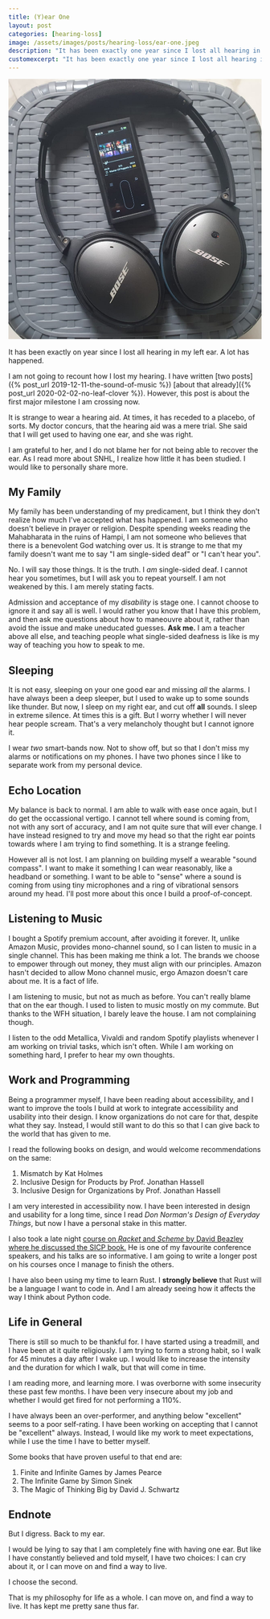 ```yaml
---
title: (Y)ear One
layout: post
categories: [hearing-loss]
image: /assets/images/posts/hearing-loss/ear-one.jpeg
description: "It has been exactly one year since I lost all hearing in my left ear. Here's how I am coping."
customexcerpt: "It has been exactly one year since I lost all hearing in my left ear."
---
```


![Headphones image](/assets/images/posts/hearing-loss/ear-one.jpeg)

It has been exactly on year since I lost all hearing in my left ear. A lot has happened.

I am not going to recount how I lost my hearing. I have written
[two posts]({% post_url 2019-12-11-the-sound-of-music %})
[about that already]({% post_url 2020-02-02-no-leaf-clover %}).
However, this post is about the first major milestone I am crossing now.

It is strange to wear a hearing aid. At times, it has receded to a placebo, of sorts.
My doctor concurs, that the hearing aid was a mere trial.
She said that I will get used to having one ear, and she was right.

I am grateful to her, and I do not blame her for not being able to recover the ear.
As I read more about SNHL, I realize how little it has been studied. I would like to personally share more.


## My Family

My family has been understanding of my predicament, but I think they don't realize how much I've accepted what
has happened. I am someone who doesn't believe in prayer or religion. Despite spending weeks reading the Mahabharata
in the ruins of Hampi, I am not someone who believes that there is a benevolent God watching over us.
It is strange to me that my family doesn't want me to say "I am single-sided deaf" or "I can't hear you".

No. I will say those things. It is the truth. I *am* single-sided deaf. I cannot hear you sometimes,
but I will ask you to repeat yourself. I am not weakened by this. I am merely stating facts.

Admission and acceptance of my *disability* is stage one. I cannot choose to ignore it and say all is well.
I would rather you know that I have this problem, and then ask me questions about how to maneouvre about it,
rather than avoid the issue and make uneducated guesses. **Ask me.** I am a teacher above all else, and teaching
people what single-sided deafness is like is my way of teaching you how to speak to me.

## Sleeping

It is not easy, sleeping on your one good ear and missing *all* the alarms. I have always been a deep sleeper,
but I used to wake up to some sounds like thunder. But now, I sleep on my right ear, and cut off **all** sounds.
I sleep in extreme silence. At times this is a gift. But I worry whether I will never hear people scream.
That's a very melancholy thought but I cannot ignore it.

I wear *two* smart-bands now. Not to show off, but so that I don't miss my alarms or notifications on my phones.
I have two phones since I like to separate work from my personal device.

## Echo Location

My balance is back to normal. I am able to walk with ease once again, but I do get the occassional vertigo.
I cannot tell where sound is coming from, not with any sort of accuracy, and I am not quite sure that will ever change.
I have instead resigned to try and move my head so that the right ear points towards where I am trying to find something.
It is a strange feeling.

However all is not lost. I am planning on building myself a wearable "sound compass". I want to make it something I can
wear reasonably, like a headband or something. I want to be able to "sense" where a sound is coming from using tiny microphones and a ring of vibrational sensors around my head. I'll post more about this once I build a proof-of-concept.

## Listening to Music

I bought a Spotify premium account, after avoiding it forever.
It, unlike Amazon Music, provides mono-channel sound, so I can listen to music in a single channel.
This has been making me think a lot. The brands we choose to empower through out money, they must align with our principles.
Amazon hasn't decided to allow Mono channel music, ergo Amazon doesn't care about me. It is a fact of life.

I am listening to music, but not as much as before. You can't really blame that on the ear though. I used to listen
to music mostly on my commute. But thanks to the WFH situation, I barely leave the house. I am not complaining though.

I listen to the odd Metallica, Vivaldi and random Spotify playlists whenever I am working on trivial tasks, which isn't
often. While I am working on something hard, I prefer to hear my own thoughts.

## Work and Programming

Being a programmer myself, I have been reading about accessibility,
and I want to improve the tools I build at work to integrate accessibility and usability into their design.
I know organizations do not care for that, despite what they say.
Instead, I would still want to do this so that I can give back to the world that has given to me.

I read the following books on design, and would welcome recommendations on the same:

1. Mismatch by Kat Holmes
2. Inclusive Design for Products by Prof. Jonathan Hassell
3. Inclusive Design for Organizations by Prof. Jonathan Hassell

I am very interested in accessibility now. I have been interested in design and usability for a long time,
since I read *Don Norman's Design of Everyday Things*, but now I have a personal stake in this matter.

I also took a late night [course on *Racket* and *Scheme* by David Beazley where he discussed the SICP book.](http://dabeaz.com/sicp.html)
He is one of my favourite conference speakers, and his talks are so informative.
I am going to write a longer post on his courses once I manage to finish the others.

I have also been using my time to learn Rust. I **strongly believe** that Rust will be a language I want to code in.
And I am already seeing how it affects the way I think about Python code.

## Life in General

There is still so much to be thankful for. I have started using a treadmill, and I have been at it quite religiously.
I am trying to form a strong habit, so I walk for 45 minutes a day after I wake up.
I would like to increase the intensity and the duration for which I walk, but that will come in time.

I am reading more, and learning more. I was overborne with some insecurity these past few months.
I have been very insecure about my job and whether I would get fired for not performing a 110%.

I have always been an over-performer, and anything below "excellent" seems to a poor self-rating.
I have been working on accepting that I cannot be "excellent" always.
Instead, I would like my work to meet expectations, while I use the time I have to better myself.

Some books that have proven useful to that end are:

1. Finite and Infinite Games by James Pearce
2. The Infinite Game by Simon Sinek
3. The Magic of Thinking Big by David J. Schwartz

## Endnote

But I digress. Back to my ear.

I would be lying to say that I am completely fine with having one ear.
But like I have constantly believed and told myself, I have two choices:
I can cry about it, or I can move on and find a way to live.

I choose the second.

That is my philosophy for life as a whole. I can move on, and find a way to live.
It has kept me pretty sane thus far.
